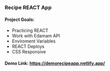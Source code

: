 ### Recipe REACT App

#### Project Goals:

- Practicing REACT
- Work with Edamam API
- Enviroment Variables
- REACT Deploys
- CSS Responsive

#### Demo Link: https://demorecipeapp.netlify.app/

